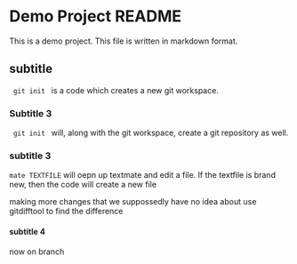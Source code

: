 # Demo Project README

This is a demo project. This file is written in markdown format.
##  subtitle
<code> git init </code> is a code which creates a new git workspace. 
### Subtitle 3
<code> git init </code> will, along with the git workspace, create a git repository as well.

### subtitle 3 
<code>mate TEXTFILE</code> will oepn up textmate and edit a file. If the textfile is brand new, then the code will create a new file 

making more changes that we suppossedly have no idea about use gitdifftool to find the difference

#### subtitle 4
now on branch